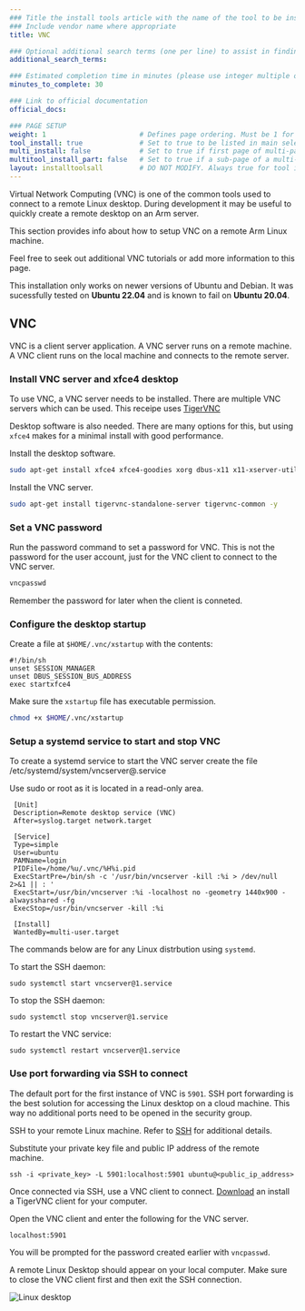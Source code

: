 ```yaml
---
### Title the install tools article with the name of the tool to be installed
### Include vendor name where appropriate
title: VNC

### Optional additional search terms (one per line) to assist in finding the article
additional_search_terms:

### Estimated completion time in minutes (please use integer multiple of 5)
minutes_to_complete: 30

### Link to official documentation
official_docs: 

### PAGE SETUP
weight: 1                       # Defines page ordering. Must be 1 for first (or only) page.
tool_install: true              # Set to true to be listed in main selection page, else false
multi_install: false            # Set to true if first page of multi-page article, else false
multitool_install_part: false   # Set to true if a sub-page of a multi-page article, else false
layout: installtoolsall         # DO NOT MODIFY. Always true for tool install articles
---
```


Virtual Network Computing (VNC) is one of the common tools used to connect to a remote Linux desktop. During development it may be useful to quickly create a remote desktop on an Arm server.

This section provides info about how to setup VNC on a remote Arm Linux machine.

Feel free to seek out additional VNC tutorials or add more information to this page. 

This installation only works on newer versions of Ubuntu and Debian. It was sucessfully tested on **Ubuntu 22.04** and is known to fail on **Ubuntu 20.04**.

## VNC 

VNC is a client server application. A VNC server runs on a remote machine. A VNC client runs on the local machine and connects to the remote server.

### Install VNC server and xfce4 desktop

To use VNC, a VNC server needs to be installed. There are multiple VNC servers which can be used. This receipe uses [TigerVNC](https://tigervnc.org/)

Desktop software is also needed. There are many options for this, but using `xfce4` makes for a minimal install with good performance. 

Install the desktop software.

```bash
sudo apt-get install xfce4 xfce4-goodies xorg dbus-x11 x11-xserver-utils xfce4-terminal -y
```

Install the VNC server.

```bash
sudo apt-get install tigervnc-standalone-server tigervnc-common -y
```

### Set a VNC password

Run the password command to set a password for VNC. This is not the password for the user account, just for the VNC client to connect to the VNC server.

```bash
vncpasswd
```

Remember the password for later when the client is conneted. 

### Configure the desktop startup

Create a file at `$HOME/.vnc/xstartup` with the contents:

```console
#!/bin/sh
unset SESSION_MANAGER
unset DBUS_SESSION_BUS_ADDRESS
exec startxfce4
```
Make sure the `xstartup` file has executable permission.
```bash
chmod +x $HOME/.vnc/xstartup
```

### Setup a systemd service to start and stop VNC

To create a systemd service to start the VNC server create the file /etc/systemd/system/vncserver@.service

Use sudo or root as it is located in a read-only area.
```console
 [Unit]
 Description=Remote desktop service (VNC)
 After=syslog.target network.target

 [Service]
 Type=simple
 User=ubuntu
 PAMName=login
 PIDFile=/home/%u/.vnc/%H%i.pid
 ExecStartPre=/bin/sh -c '/usr/bin/vncserver -kill :%i > /dev/null 2>&1 || : '
 ExecStart=/usr/bin/vncserver :%i -localhost no -geometry 1440x900 -alwaysshared -fg
 ExecStop=/usr/bin/vncserver -kill :%i

 [Install]
 WantedBy=multi-user.target

 ```
The commands below are for any Linux distrbution using `systemd`.

To start the SSH daemon:

```console
sudo systemctl start vncserver@1.service
```

To stop the SSH daemon:

```console
sudo systemctl stop vncserver@1.service
```

To restart the VNC service:

```console
sudo systemctl restart vncserver@1.service 
```

### Use port forwarding via SSH to connect

The default port for the first instance of VNC is `5901`. SSH port forwarding is the best solution for accessing the Linux desktop on a cloud machine. This way no additional ports need to be opened in the security group. 

SSH to your remote Linux machine. Refer to [SSH](/install-guides/ssh/) for additional details. 

Substitute your private key file and public IP address of the remote machine.

```console
ssh -i <private_key> -L 5901:localhost:5901 ubuntu@<public_ip_address>
```

Once connected via SSH, use a VNC client to connect. [Download](https://sourceforge.net/projects/tigervnc/files/stable/1.12.0/) an install a TigerVNC client for your computer.

Open the VNC client and enter the following for the VNC server.
```console
localhost:5901
```
You will be prompted for the password created earlier with `vncpasswd`.

A remote Linux Desktop should appear on your local computer. Make sure to close the VNC client first and then exit the SSH connection. 

![Linux desktop](/install-guides/_images/xfce4.png)
